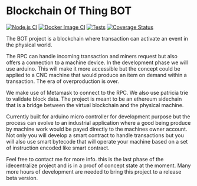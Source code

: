 # Blockchain Of Thing BOT

[![Node.js CI](https://github.com/idecentralize-finance/idfi-node/actions/workflows/node.js.yml/badge.svg)](https://github.com/idecentralize-finance/idfi-node/actions/workflows/node.js.yml)
[![Docker Image CI](https://github.com/idecentralize-finance/idfi-node/actions/workflows/docker-image.yml/badge.svg)](https://github.com/idecentralize-finance/idfi-node/actions/workflows/docker-image.yml)
[![Tests](https://github.com/idecentralize-finance/idfi-node/actions/workflows/test.yml/badge.svg)](https://github.com/idecentralize-finance/idfi-node/actions/workflows/test.yml)
[![Coverage Status](https://coveralls.io/repos/github/idecentralize-finance/idfi-node/badge.svg?branch=main)](https://coveralls.io/github/idecentralize-finance/idfi-node?branch=main)


The BOT project is a blockchain where transaction can activate an event in the physical world.

The RPC can handle incoming transaction and miners request but also offers a connection to a machine device. In the development phase we will use arduino. This will make it more accessible but the concept could be applied to a CNC machine that would produce an item on demand within a transaction. The era of overproduction is over.

We make use of Metamask to connect to the RPC. We also use patricia trie to validate block data. The project is meant to be an ethereum sidechain that               is a bridge between the virtual blockchain and the physical machine. 

Currently built for arduino micro controller for development purpose but the process can evolve to an industrial application where a good being produce by machine work would be payed directly to the machines owner account. Not only you will develop a smart contract to handle transactions but you will also use smart bytecode that will operate your machine based on a set of instruction encoded like smart contract.

Feel free to contact me for more info. this is the last phase of the idecentralize project and is in a proof of concept state at the moment. Many more hours of development are needed to bring this project to a release beta version. 










